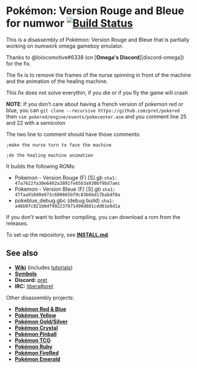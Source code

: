 # Pokémon: Version Rouge and Bleue for numwor [![Build Status][ci-badge]][ci]


This is a disassembly of Pokémon: Version Rouge and Bleue that is partially working on numwork omega gameboy emulator.

Thanks to @lolocomotive#6338 (on [**Omega's Discord**][discord-omega]) for the fix.

The fix is to remove the frames of the nurse spinning in front of the machine and the animation of the healing machine.

This fix does not solve everythin, if you die or if you fly the game will crash

**NOTE**: If you don't care about having a french version of pokemon red or blue, you can `git clone --recursive https://github.com/pret/pokered` then `vim pokered/engine/events/pokecenter.asm` and you comment line 25 and 22 with a semicolon

The two line to comment should have those comments:

`;make the nurse turn to face the machine` 

`;do the healing machine animation`

It builds the following ROMs:

* Pokemon - Version Rouge (F) [S].gb  `sha1: 47a7622fa30e6402a3891fe65b3a930bf9bd7aec`
* Pokemon - Version Bleue (F) [S].gb  `sha1: 47faa910d0e073c600665bf9c83b6bd17babdf8a`
* pokeblue_debug.gbc (debug build) `sha1: a46b07c821b0df992237071490d681cdd61e8d1a`

If you don't want to bother compiling, you can download a rom from the releases.

To set up the repository, see [**INSTALL.md**](INSTALL.md).


## See also

- [**Wiki**][wiki] (includes [tutorials][tutorials])
- [**Symbols**][symbols]
- **Discord:** [pret][discord]
- **IRC:** [libera#pret][irc]

Other disassembly projects:

- [**Pokémon Red & Blue**][pokered]
- [**Pokémon Yellow**][pokeyellow]
- [**Pokémon Gold/Silver**][pokegold]
- [**Pokémon Crystal**][pokecrystal]
- [**Pokémon Pinball**][pokepinball]
- [**Pokémon TCG**][poketcg]
- [**Pokémon Ruby**][pokeruby]
- [**Pokémon FireRed**][pokefirered]
- [**Pokémon Emerald**][pokeemerald]

[pokered]: https://github.com/pret/pokered
[pokeyellow]: https://github.com/pret/pokeyellow
[pokegold]: https://github.com/pret/pokegold
[pokecrystal]: https://github.com/pret/pokecrystal
[pokepinball]: https://github.com/pret/pokepinball
[poketcg]: https://github.com/pret/poketcg
[pokeruby]: https://github.com/pret/pokeruby
[pokefirered]: https://github.com/pret/pokefirered
[pokeemerald]: https://github.com/pret/pokeemerald
[wiki]: https://github.com/pret/pokered/wiki
[tutorials]: https://github.com/pret/pokered/wiki/Tutorials
[symbols]: https://github.com/pret/pokered/tree/symbols
[discord]: https://discord.gg/d5dubZ3
[irc]: https://web.libera.chat/?#pret
[ci]: https://github.com/einstein95/pokered-fr/actions
[ci-badge]: https://github.com/einstein95/pokered-fr/actions/workflows/main.yml/badge.svg
